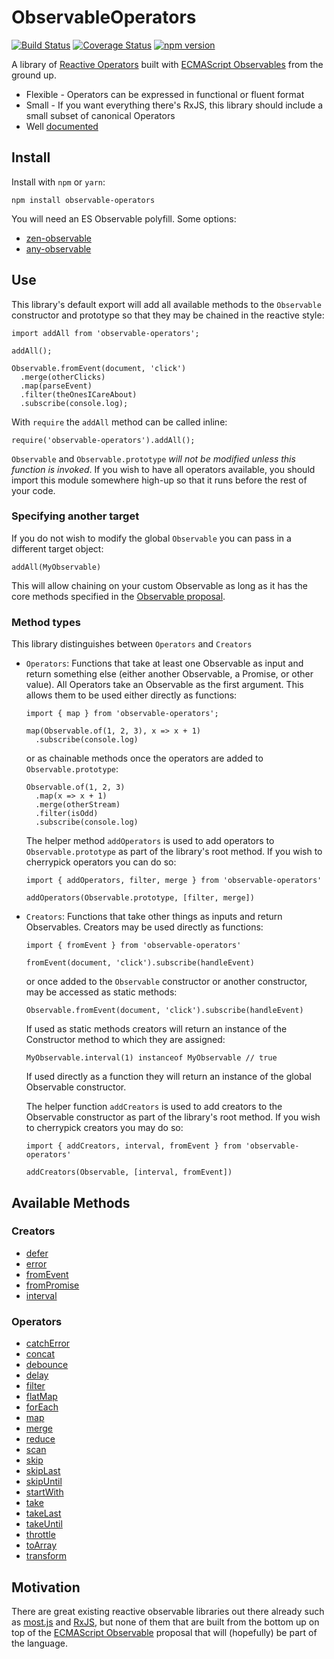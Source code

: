 # ObservableOperators

[![Build Status](https://travis-ci.org/nmuldavin/ObservableOperators.svg?branch=master)](https://travis-ci.org/nmuldavin/ObservableOperators)
[![Coverage Status](https://coveralls.io/repos/github/nmuldavin/ObservableOperators/badge.svg?branch=master)](https://coveralls.io/github/nmuldavin/ObservableOperators?branch=master)
[![npm version](https://badge.fury.io/js/observable-operators.svg)](https://badge.fury.io/js/observable-operators)

A library of [Reactive Operators](http://reactivex.io/documentation/operators.html) built with [ECMAScript Observables](https://github.com/tc39/proposal-observables) from the ground up.

* Flexible - Operators can be expressed in functional or fluent format
* Small - If you want everything there's RxJS, this library should include a small subset of canonical Operators
* Well [documented](https://nmuldavin.github.io/ObservableOperators/)


## Install

Install with `npm` or `yarn`:

```
npm install observable-operators
```

You will need an ES Observable polyfill. Some options:
* [zen-observable](https://github.com/zenparsing/zen-observable)
* [any-observable](https://github.com/sindresorhus/any-observable)

## Use

This library's default export will add all available methods to the `Observable` constructor and prototype so that they may be chained in the reactive style:

```
import addAll from 'observable-operators';

addAll();

Observable.fromEvent(document, 'click')
  .merge(otherClicks)
  .map(parseEvent)
  .filter(theOnesICareAbout)
  .subscribe(console.log);
```

With `require` the `addAll` method can be called inline:

```
require('observable-operators').addAll();
```

`Observable` and `Observable.prototype` *will not be modified unless this function is invoked*. If you wish to have all operators available, you should import this module somewhere high-up so that it runs before the rest of your code.

### Specifying another target

If you do not wish to modify the global `Observable` you can pass in a different target object:

```
addAll(MyObservable)
```

This will allow chaining on your custom Observable as long as it has the core methods specified in the [Observable proposal](https://github.com/tc39/proposal-observable).

### Method types

This library distinguishes between `Operators` and `Creators`
* `Operators`: Functions that take at least one Observable as input and return something else (either another Observable, a Promise, or other value). All Operators take an Observable as the first argument. This allows them to be used either directly as functions:

  ```
  import { map } from 'observable-operators';

  map(Observable.of(1, 2, 3), x => x + 1)
    .subscribe(console.log)
  ```

  or as chainable methods once the operators are added to `Observable.prototype`:

  ```
  Observable.of(1, 2, 3)
    .map(x => x + 1)
    .merge(otherStream)
    .filter(isOdd)
    .subscribe(console.log)
  ```

  The helper method `addOperators` is used to add operators to `Observable.prototype` as part of the library's root method. If you wish to cherrypick operators you can do so:
  ```
  import { addOperators, filter, merge } from 'observable-operators'

  addOperators(Observable.prototype, [filter, merge])
  ```

* `Creators`: Functions that take other things as inputs and return Observables. Creators may be used directly as functions:

  ```
  import { fromEvent } from 'observable-operators'

  fromEvent(document, 'click').subscribe(handleEvent)
  ```

  or once added to the `Observable` constructor or another constructor, may be accessed as static methods:

  ```
  Observable.fromEvent(document, 'click').subscribe(handleEvent)
  ```

  If used as static methods creators will return an instance of the Constructor method to which they are assigned:
  ```
  MyObservable.interval(1) instanceof MyObservable // true
  ```
  If used directly as a function they will return an instance of the global Observable constructor.

  The helper function `addCreators` is used to add creators to the Observable constructor as part of the library's root method. If you wish to cherrypick creators you may do so:

  ```
  import { addCreators, interval, fromEvent } from 'observable-operators'

  addCreators(Observable, [interval, fromEvent])
  ```

## Available Methods

### Creators
* [defer](https://nmuldavin.github.io/ObservableOperators/#defer)
* [error](https://nmuldavin.github.io/ObservableOperators/#error)
* [fromEvent](https://nmuldavin.github.io/ObservableOperators/#fromEvent)
* [fromPromise](https://nmuldavin.github.io/ObservableOperators/#fromPromise)
* [interval](https://nmuldavin.github.io/ObservableOperators/#interval)

### Operators
* [catchError](https://nmuldavin.github.io/ObservableOperators/#catcherror)
* [concat](https://nmuldavin.github.io/ObservableOperators/#concat)
* [debounce](https://nmuldavin.github.io/ObservableOperators/#debounce)
* [delay](https://nmuldavin.github.io/ObservableOperators/#delay)
* [filter](https://nmuldavin.github.io/ObservableOperators/#filter)
* [flatMap](https://nmuldavin.github.io/ObservableOperators/#flatmap)
* [forEach](https://nmuldavin.github.io/ObservableOperators/#foreach)
* [map](https://nmuldavin.github.io/ObservableOperators/#map)
* [merge](https://nmuldavin.github.io/ObservableOperators/#merge)
* [reduce](https://nmuldavin.github.io/ObservableOperators/#reduce)
* [scan](https://nmuldavin.github.io/ObservableOperators/#scan)
* [skip](https://nmuldavin.github.io/ObservableOperators/#skip)
* [skipLast](https://nmuldavin.github.io/ObservableOperators/#skiplast)
* [skipUntil](https://nmuldavin.github.io/ObservableOperators/#skipUntil)
* [startWith](https://nmuldavin.github.io/ObservableOperators/#startWith)
* [take](https://nmuldavin.github.io/ObservableOperators/#take)
* [takeLast](https://nmuldavin.github.io/ObservableOperators/#takeLast)
* [takeUntil](https://nmuldavin.github.io/ObservableOperators/#takeUntil)
* [throttle](https://nmuldavin.github.io/ObservableOperators/#throttle)
* [toArray](https://nmuldavin.github.io/ObservableOperators/#toarray)
* [transform](https://nmuldavin.github.io/ObservableOperators/#transform)

## Motivation

There are great existing reactive observable libraries out there already such as [most.js](https://github.com/cujojs/most) and [RxJS](https://github.com/Reactive-Extensions/RxJS), but none of them that are built from the bottom up on top of the [ECMAScript Observable](https://github.com/tc39/proposal-observables) proposal that will (hopefully) be part of the language.
